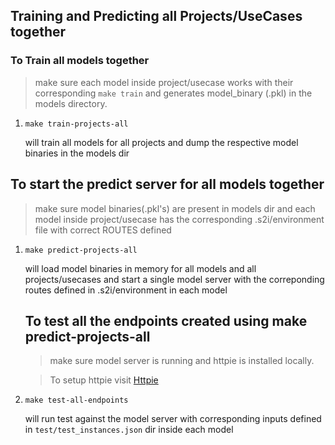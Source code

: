 ## Training and Predicting all Projects/UseCases together

### To Train all models together

> make sure each model inside project/usecase works with their corresponding `make train` and generates model_binary (.pkl) in the models directory.

1. `make train-projects-all`

    will train all models for all projects and dump the respective model binaries in the models dir


## To start the predict server for all models together

> make sure model binaries(.pkl's) are present in models dir and each model inside project/usecase has the corresponding .s2i/environment file with correct ROUTES defined

1. `make predict-projects-all` 
    
    will load model binaries in memory for all models and all projects/usecases and start a single model server with the correponding routes defined in .s2i/environment in each model
    

    ## To test all the endpoints created using make predict-projects-all 

    > make sure model server is running and httpie is installed locally. 
    
    > To setup httpie visit
      [Httpie](https://httpie.org/)


1.  `make test-all-endpoints`

    will run test against the model server with corresponding inputs defined in `test/test_instances.json` dir inside each model





